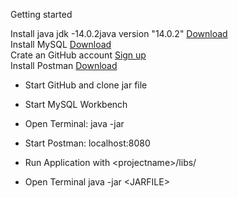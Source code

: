 Getting started

Install java jdk -14.0.2java version "14.0.2"		[Download](https://jdk.java.net/14/) <br>
Install MySQL						                [Download](https://dev.mysql.com/downloads/workbench/) <br>
Crate an GitHub account					            [Sign up](https://github.com/) <br>
Install Postman						                [Download](https://www.postman.com/downloads/)		

* Start GitHub and clone jar file
* Start MySQL Workbench
* Open Terminal: java -jar <JARFILE>
* Start Postman: localhost:8080



* Run Application with \<projectname\>/libs/

* Open Terminal 
java -jar \<JARFILE\> 